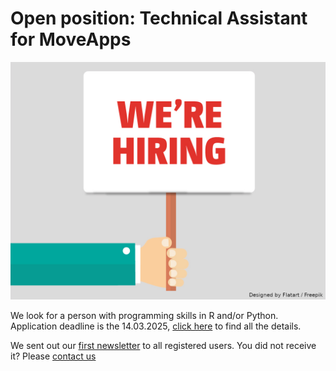 # Open position: Technical Assistant for MoveApps

![we are hiring!](OBDPS40.jpg)

We look for a person with programming skills in R and/or Python. Application deadline is the 14.03.2025, [click here](https://www.ab.mpg.de/654153/job_full_offer_24092603?c=322153) to find all the details.

We sent out our [first newsletter](NewsletterJan25.pdf) to all registered users. You did not receive it? Please [contact us](mailto:support@moveapps.org)